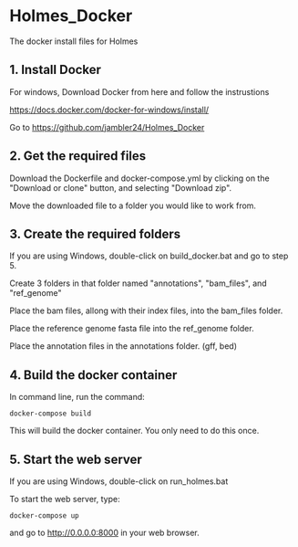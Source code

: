 # Holmes_Docker
The docker install files for Holmes

## 1. Install Docker
For windows, Download Docker from here and follow the instrustions

https://docs.docker.com/docker-for-windows/install/

Go to https://github.com/jambler24/Holmes_Docker

## 2. Get the required files 

Download the Dockerfile and docker-compose.yml by clicking on the "Download or clone" button, and selecting "Download zip".

Move the downloaded file to a folder you would like to work from. 

## 3. Create the required folders

If you are using Windows, double-click on build_docker.bat and go to step 5.

Create 3 folders in that folder named "annotations", "bam_files", and "ref_genome"

Place the bam files, allong with their index files, into the bam_files folder.

Place the reference genome fasta file into the ref_genome folder.

Place the annotation files in the annotations folder. (gff, bed)

## 4. Build the docker container

In command line, run the command:

`docker-compose build`

This will build the docker container. You only need to do this once.

## 5. Start the web server

If you are using Windows, double-click on run_holmes.bat

To start the web server, type:

`docker-compose up`

and go to http://0.0.0.0:8000 in your web browser. 

